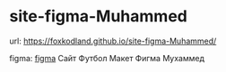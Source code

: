 # site-figma-Muhammed
url: https://foxkodland.github.io/site-figma-Muhammed/

figma: <a href='https://www.figma.com/file/tfpqE7fe2MB1wn4vTIluVi/%D0%94%D0%B8%D0%B7%D0%B0%D0%B9%D0%BD-%D0%9C%D1%83%D1%85%D0%B0%D0%BC%D0%BC%D0%B5%D0%B4-%D0%A1%D0%BF%D0%BE%D1%80%D1%82%D0%B8%D0%B2%D0%BD%D1%8B%D0%B9-%D0%A1%D0%B0%D0%B9%D1%82?t=iUrikVhM5nT3SLGA-0'>figma</a>
Сайт Футбол Макет Фигма Мухаммед
